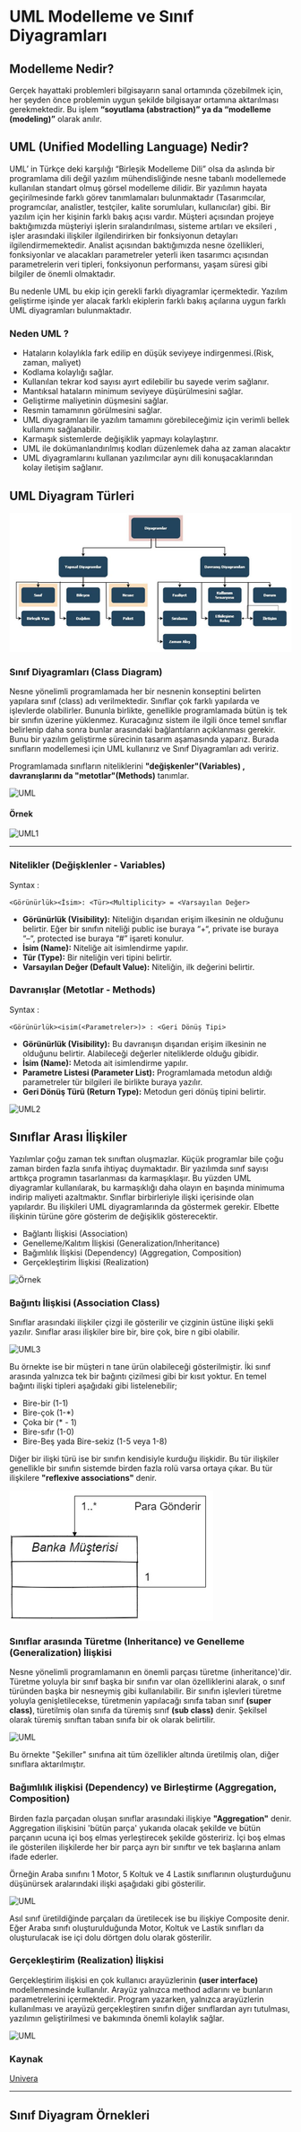 # UML Modelleme ve Sınıf Diyagramları

## Modelleme Nedir?

Gerçek hayattaki problemleri bilgisayarın sanal ortamında çözebilmek için, her şeyden önce problemin uygun şekilde bilgisayar ortamına aktarılması gerekmektedir. Bu işlem **“soyutlama (abstraction)” ya da “modelleme (modeling)”** olarak anılır.

## UML (Unified Modelling Language) Nedir?

UML’ in Türkçe deki karşılığı “Birleşik Modelleme Dili” olsa da aslında bir programlama dili değil yazılım mühendisliğinde nesne tabanlı modellemede kullanılan standart olmuş görsel modelleme dilidir. Bir yazılımın hayata geçirilmesinde farklı görev tanımlamaları bulunmaktadır (Tasarımcılar, programcılar, analistler, testçiler, kalite sorumluları, kullanıcılar) gibi. Bir yazılım için her kişinin farklı bakış açısı vardır. Müşteri açısından projeye baktığımızda müşteriyi işlerin sıralandırılması, sisteme artıları ve eksileri , işler arasındaki ilişkiler ilgilendirirken bir fonksiyonun detayları ilgilendirmemektedir. Analist açısından baktığımızda nesne özellikleri, fonksiyonlar ve alacakları parametreler yeterli iken tasarımcı açısından parametrelerin veri tipleri, fonksiyonun performansı, yaşam süresi gibi bilgiler de önemli olmaktadır.

Bu nedenle UML bu ekip için gerekli farklı diyagramlar içermektedir. Yazılım geliştirme işinde yer alacak farklı ekiplerin farklı bakış açılarına uygun farklı UML diyagramları bulunmaktadır.

### Neden UML ?

* Hataların kolaylıkla fark edilip en düşük seviyeye indirgenmesi.(Risk, zaman, maliyet)
* Kodlama kolaylığı sağlar.
* Kullanılan tekrar kod sayısı ayırt edilebilir bu sayede verim sağlanır.
* Mantıksal hataların minimum seviyeye düşürülmesini sağlar.
* Geliştirme maliyetinin düşmesini sağlar.
* Resmin tamamının görülmesini sağlar.
* UML diyagramları ile yazılım tamamını görebileceğimiz için verimli bellek kullanımı sağlanabilir.
* Karmaşık sistemlerde değişiklik yapmayı kolaylaştırır.
* UML ile dokümanlandırılmış kodları düzenlemek daha az zaman alacaktır
* UML diyagramlarını kullanan yazılımcılar aynı dili konuşacaklarından kolay iletişim sağlanır.

## UML Diyagram Türleri

![UML Diyagram Türleri](https://raw.githubusercontent.com/Kodluyoruz/taskforce/main/oop/uml-class-diagram/figures/uml-diagramlar.jpg)

### Sınıf Diyagramları (Class Diagram)

Nesne yönelimli programlamada her bir nesnenin konseptini belirten yapılara sınıf (class) adı verilmektedir. Sınıflar çok farklı yapılarda ve işlevlerde olabilirler. Bununla birlikte, genellikle programlamada bütün iş tek bir sınıfın üzerine yüklenmez. Kuracağınız sistem ile ilgili önce temel sınıflar belirlenip daha sonra bunlar arasındaki bağlantıların açıklanması gerekir. Bunu bir yazılım geliştirme sürecinin tasarım aşamasında yaparız. Burada sınıfların modellemesi için UML kullanırız ve Sınıf Diyagramları adı veririz.

Programlamada sınıfların niteliklerini **"değişkenler"(Variables) , davranışlarını da "metotlar"(Methods)** tanımlar.

![UML](http://www.plantuml.com/plantuml/png/SoWkIImgAStDuL8ioKZDJLKepaujISwerCqlBSd9p4lbKW22v9p4uc8eMGqKWO2mnABCnAISr685NGMDlCoIr9pCx9pK8asuWlXuEDCtjIGZFmMiqYMnh2WnxyZ6e_Dp4g6AQxaSKlDIW8u00000)

#### Örnek

![UML1](http://www.plantuml.com/plantuml/png/ROz1JWCn34NtFOKf4WA9Ng0BL37CcZEOYUb4IUoHxL1nUoAgKQHsbdR-y_ivcQDwBNdtu3CL0alaq_nxaEevCkq0eEqYBwXOu0kdT5Qf70R9el0uZkFxnt2Jcf73HQCxCRZMwn6Sl053DPT2-hzQ1pYymJxBEVBponwEK8sKiH0ymO9c5z7Gyj0p3UZm4OpCeZIN9E9L5d_GgIFtmYNZH9yQIDlpxPLNQ59IYFmjLtUFtnUGjFaVgRwQ-xYD1jgeV28EjUG_)

---

### Nitelikler (Değişklenler - Variables)

Syntax :

```uml
<Görünürlük><İsim>: <Tür><Multiplicity> = <Varsayılan Değer>
```

* **Görünürlük (Visibility):** Niteliğin dışarıdan erişim ilkesinin ne olduğunu belirtir. Eğer bir sınıfın niteliği public ise buraya “+“, private ise buraya “–“, protected ise buraya “#” işareti konulur.
* **İsim (Name):** Niteliğe ait isimlendirme yapılır.
* **Tür (Type):** Bir niteliğin veri tipini belirtir.
* **Varsayılan Değer (Default Value):** Niteliğin, ilk değerini belirtir.

### Davranışlar (Metotlar - Methods)

Syntax :

```uml
<Görünürlük><isim(<Parametreler>)> : <Geri Dönüş Tipi>

```

* **Görünürlük (Visibility):** Bu davranışın dışarıdan erişim ilkesinin ne olduğunu belirtir. Alabileceği değerler niteliklerde olduğu gibidir.
* **İsim (Name):** Metoda ait isimlendirme yapılır.
* **Parametre Listesi (Parameter List):** Programlamada metodun aldığı parametreler tür bilgileri ile birlikte buraya yazılır.
* **Geri Dönüş Türü (Return Type):** Metodun geri dönüş tipini belirtir.

![UML2](http://www.plantuml.com/plantuml/png/TSj1oi8m40NWVKynF_z6aOBhWb3GhIiFK68pc60o0vc9fOXtjwqG1V6jXlU-QKLDqXn3zQSE8u9SKNitrfmrUC8AflJ1YC0-YtB41FUvNB81CX4RE6doT2drFtXBt80d_Q36seGYNxg6o8JZmc47sp9qNJd5yN2SrMhTm8szVIz8zhNCxoPo9ftCcJaKCtXrXsI67-HHjKWsn_04)

## Sınıflar Arası İlişkiler

Yazılımlar çoğu zaman tek sınıftan oluşmazlar. Küçük programlar bile çoğu zaman birden fazla sınıfa ihtiyaç duymaktadır. Bir yazılımda sınıf sayısı arttıkça programın tasarlanması da karmaşıklaşır. Bu yüzden UML diyagramlar kullanılarak, bu karmaşıklığı daha olayın en başında minimuma indirip maliyeti azaltmaktır. Sınıflar birbirleriyle ilişki içerisinde olan yapılardır. Bu ilişkileri UML diyagramlarında da göstermek gerekir. Elbette ilişkinin türüne göre gösterim de değişiklik gösterecektir.

* Bağlantı İlişkisi (Association)
* Genelleme/Kalıtım İlişkisi (Generalization/Inheritance)
* Bağımlılık İlişkisi (Dependency) (Aggregation, Composition)
* Gerçekleştirim İlişkisi (Realization)

![Örnek](https://patika-prod.s3-eu-central-1.amazonaws.com/content/modules/oop/lessons/uml-class-diagram/KhNZmcdH84qJtKutw)

### Bağıntı İlişkisi (Association Class)

Sınıflar arasındaki ilişkiler çizgi ile gösterilir ve çizginin üstüne ilişki şekli yazılır. Sınıflar arası ilişkiler bire bir, bire çok, bire n gibi olabilir.

![UML3](http://www.plantuml.com/plantuml/png/DOfB2W8n44JtEKMPbOfPU8E1EO1U8KmQHamdq9-5Y7SNmgGM1LNlBMfPpBc6a-t417sJRVidTRVwQXJMcbMnkbfdac_0aPQPnlYDdWBYFI8XNYEUqejlDl1vyjkyBqW93oaaOQ5MdEiV)

Bu örnekte ise bir müşteri n tane ürün olabileceği gösterilmiştir. İki sınıf arasında yalnızca tek bir bağıntı çizilmesi gibi bir kısıt yoktur. En temel bağıntı ilişki tipleri aşağıdaki gibi listelenebilir;

* Bire-bir (1-1)
* Bire-çok (1-*)
* Çoka bir (* - 1)
* Bire-sıfır (1-0)
* Bire-Beş yada Bire-sekiz (1-5 veya 1-8)

Diğer bir ilişki türü ise bir sınıfın kendisiyle kurduğu ilişkidir. Bu tür ilişkiler genellikle bir sınıfın sistemde birden fazla rolü varsa ortaya çıkar. Bu tür ilişkilere **"reflexive associations"** denir.

![Reflexive Associations](https://raw.githubusercontent.com/Kodluyoruz/taskforce/main/oop/uml-class-diagram/figures/c5.jpg)

### Sınıflar arasında Türetme (Inheritance) ve Genelleme (Generalization) İlişkisi

Nesne yönelimli programlamanın en önemli parçası türetme (inheritance)'dir. Türetme yoluyla bir sınıf başka bir sınıfın var olan özelliklerini alarak, o sınıf türünden başka bir nesneymiş gibi kullanılabilir. Bir sınıfın işlevleri türetme yoluyla genişletilecekse, türetmenin yapılacağı sınıfa taban sınıf **(super class)**, türetilmiş olan sınıfa da türemiş sınıf **(sub class)** denir. Şekilsel olarak türemiş sınıftan taban sınıfa bir ok olarak belirtilir.

![UML](http://www.plantuml.com/plantuml/png/SoWkIImgAStDuL8ioKZDJLKepaujISwerCqlBSd9p4lbKW02vvp4ucA5e_DIipDpSbAB5Ag1eX2WhP2N2DHafH1SKfIPbmuMhmMJ2DKsDRgw2jw9HI1bgHKbgNafnTXKk6HcfnpULbIIdfg7Nw5ZJicHZQYg780aq0y0)

Bu örnekte "Şekiller" sınıfına ait tüm özellikler altında üretilmiş olan, diğer sınıflara aktarılmıştır.

### Bağımlılık ilişkisi (Dependency) ve Birleştirme (Aggregation, Composition)

Birden fazla parçadan oluşan sınıflar arasındaki ilişkiye **"Aggregation"** denir. Aggregation ilişkisini 'bütün parça' yukarıda olacak şekilde ve bütün parçanın ucuna içi boş elmas yerleştirecek şekilde gösteririz. İçi boş elmas ile gösterilen ilişkilerde her bir parça ayrı bir sınıftır ve tek başlarına anlam ifade ederler.

Örneğin Araba sınıfını 1 Motor, 5 Koltuk ve 4 Lastik sınıflarının oluşturduğunu düşünürsek aralarındaki ilişki aşağıdaki gibi gösterilir.

![UML](http://www.plantuml.com/plantuml/png/VSuX3W8n48LXtrCywYj8mA2M8853333fDjlj99rNmUqXmQt0_U8J_-IKph7MiEEigy8NvND-9nkifMcuL777kSj30e1VmL92t4VSZTPnWkJSDGkBjQqwHbojSYp_sI7Y9iwoPPEsrtVl0m00)

Asıl sınıf üretildiğinde parçaları da üretilecek ise bu ilişkiye Composite denir. Eğer Araba sınıfı oluşturulduğunda Motor, Koltuk ve Lastik sınıfları da oluşturulacak ise içi dolu dörtgen dolu olarak gösterilir.

### Gerçekleştirim (Realization) İlişkisi

Gerçekleştirim ilişkisi en çok kullanıcı arayüzlerinin **(user interface)** modellenmesinde kullanılır. Arayüz yalnızca method adlarını ve bunların parametrelerini içermektedir. Program yazarken, yalnızca arayüzlerin kullanılması ve arayüzü gerçekleştiren sınıfın diğer sınıflardan ayrı tutulması, yazılımın geliştirilmesi ve bakımında önemli kolaylık sağlar.

![UML](http://www.plantuml.com/plantuml/png/SoWkIImgAStDuL8ioKZDJLKepaujISwerCqlBSd9p4lbyimhIIrAIqnELV3EF3e_CoUrIA6QIm4Aj1KIKuBpAnDJ5AmKWakAClFImLArOFBmj2FpYrBpaZCLTADJ4eipKbDYTVCHfY2fASbDpSEg2Ap6iJWJw4WS2XnIyrA0hWS0)

### Kaynak

[Univera](https://univera-ng.blogspot.com/2009/10/uml-ve-modelleme-bolum-1.html)

---

## Sınıf Diyagram Örnekleri
